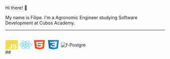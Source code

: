  
 Hi there! 👋
 
My name is Filipe. I'm a Agronomic Engineer studying Software Development at Cubos Academy.
 
 ----
 
 <div style="display: inline_block"><br>
  <img align="center" alt="f-Js" height="30" width="40" src="https://raw.githubusercontent.com/devicons/devicon/master/icons/javascript/javascript-plain.svg">
  <img align="center" alt="f-React" height="30" width="40" src="https://raw.githubusercontent.com/devicons/devicon/master/icons/react/react-original.svg">
  <img align="center" alt="f-HTML" height="30" width="40" src="https://raw.githubusercontent.com/devicons/devicon/master/icons/html5/html5-original.svg">
  <img align="center" alt="f-CSS" height="30" width="40" src="https://raw.githubusercontent.com/devicons/devicon/master/icons/css3/css3-original.svg">
 <img align="center" alt="f-Postgre" height="30" width="40" src="https://cdn.jsdelivr.net/gh/devicons/devicon/icons/postgresql/postgresql-plain.svg"> 
</div>
  ##
  
   
  





